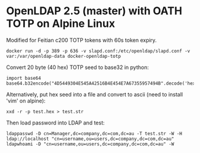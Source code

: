 # OpenLDAP 2.5 (master) with OATH TOTP on Alpine Linux

Modified for Feitian c200 TOTP tokens with 60s token expiry.

    docker run -d -p 389 -p 636 -v slapd.conf:/etc/openldap/slapd.conf -v var:/var/openldap-data docker-openldap-totp

Convert 20 byte (40 hex) TOTP seed to base32 in python:

    import base64
    base64.b32encode("4D5449304E545A42516B4E454E7A67355957494B".decode('hex'))

Alternatively, put hex seed into a file and convert to ascii (need to install 'vim' on alpine):

    xxd -r -p test.hex > test.str

Then load password into LDAP and test:

    ldappasswd -D cn=Manager,dc=company,dc=com,dc=au -T test.str -W -H ldap://localhost "cn=username,ou=users,dc=company,dc=com,dc=au"
    ldapwhoami -D "cn=username,ou=users,dc=company,dc=com,dc=au" -W

